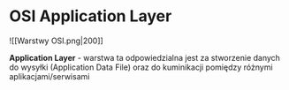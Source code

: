 # OSI Application Layer
![[Warstwy OSI.png|200]]

**Application Layer** - warstwa ta odpowiedzialna jest za stworzenie danych do wysyłki (Application Data File) oraz do kuminikacji pomiędzy różnymi aplikacjami/serwisami

